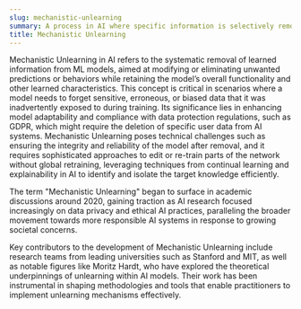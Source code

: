 ```yaml
---
slug: mechanistic-unlearning
summary: A process in AI where specific information is selectively removed from trained models to prevent specific outputs or behaviors.
title: Mechanistic Unlearning
---
```


Mechanistic Unlearning in AI refers to the systematic removal of learned information from ML models, aimed at modifying or eliminating unwanted predictions or behaviors while retaining the model’s overall functionality and other learned characteristics. This concept is critical in scenarios where a model needs to forget sensitive, erroneous, or biased data that it was inadvertently exposed to during training. Its significance lies in enhancing model adaptability and compliance with data protection regulations, such as GDPR, which might require the deletion of specific user data from AI systems. Mechanistic Unlearning poses technical challenges such as ensuring the integrity and reliability of the model after removal, and it requires sophisticated approaches to edit or re-train parts of the network without global retraining, leveraging techniques from continual learning and explainability in AI to identify and isolate the target knowledge efficiently.

The term "Mechanistic Unlearning" began to surface in academic discussions around 2020, gaining traction as AI research focused increasingly on data privacy and ethical AI practices, paralleling the broader movement towards more responsible AI systems in response to growing societal concerns.

Key contributors to the development of Mechanistic Unlearning include research teams from leading universities such as Stanford and MIT, as well as notable figures like Moritz Hardt, who have explored the theoretical underpinnings of unlearning within AI models. Their work has been instrumental in shaping methodologies and tools that enable practitioners to implement unlearning mechanisms effectively.